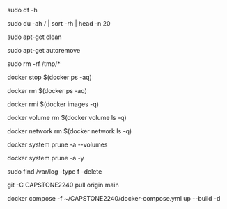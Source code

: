 sudo df -h

sudo du -ah / | sort -rh | head -n 20

sudo apt-get clean

sudo apt-get autoremove

sudo rm -rf /tmp/*

docker stop $(docker ps -aq)

docker rm $(docker ps -aq)

docker rmi $(docker images -q)

docker volume rm $(docker volume ls -q)

docker network rm $(docker network ls -q)

docker system prune -a --volumes

docker system prune -a -y

sudo find /var/log -type f -delete

git -C CAPSTONE2240 pull origin main

docker compose -f ~/CAPSTONE2240/docker-compose.yml up --build -d